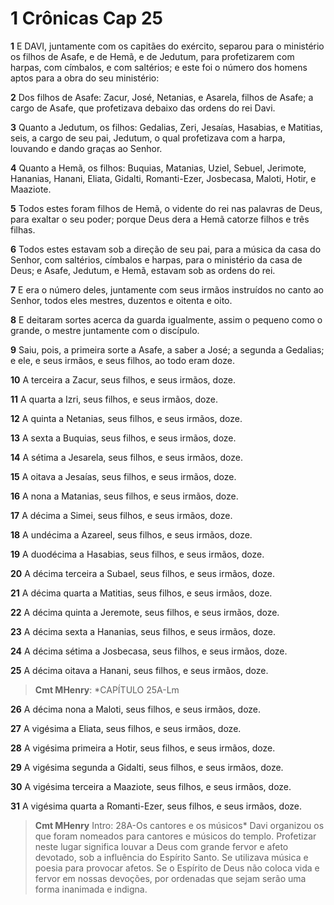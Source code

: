 # 1 Crônicas Cap 25

**1** 	E DAVI, juntamente com os capitães do exército, separou para o ministério os filhos de Asafe, e de Hemã, e de Jedutum, para profetizarem com harpas, com címbalos, e com saltérios; e este foi o número dos homens aptos para a obra do seu ministério:

**2** 	Dos filhos de Asafe: Zacur, José, Netanias, e Asarela, filhos de Asafe; a cargo de Asafe, que profetizava debaixo das ordens do rei Davi.

**3** 	Quanto a Jedutum, os filhos: Gedalias, Zeri, Jesaías, Hasabias, e Matitias, seis, a cargo de seu pai, Jedutum, o qual profetizava com a harpa, louvando e dando graças ao Senhor.

**4** 	Quanto a Hemã, os filhos: Buquias, Matanias, Uziel, Sebuel, Jerimote, Hananias, Hanani, Eliata, Gidalti, Romanti-Ezer, Josbecasa, Maloti, Hotir, e Maaziote.

**5** 	Todos estes foram filhos de Hemã, o vidente do rei nas palavras de Deus, para exaltar o seu poder; porque Deus dera a Hemã catorze filhos e três filhas.

**6** 	Todos estes estavam sob a direção de seu pai, para a música da casa do Senhor, com saltérios, címbalos e harpas, para o ministério da casa de Deus; e Asafe, Jedutum, e Hemã, estavam sob as ordens do rei.

**7** 	E era o número deles, juntamente com seus irmãos instruídos no canto ao Senhor, todos eles mestres, duzentos e oitenta e oito.

**8** 	E deitaram sortes acerca da guarda igualmente, assim o pequeno como o grande, o mestre juntamente com o discípulo.

**9** 	Saiu, pois, a primeira sorte a Asafe, a saber a José; a segunda a Gedalias; e ele, e seus irmãos, e seus filhos, ao todo eram doze.

**10** 	A terceira a Zacur, seus filhos, e seus irmãos, doze.

**11** 	A quarta a Izri, seus filhos, e seus irmãos, doze.

**12** 	A quinta a Netanias, seus filhos, e seus irmãos, doze.

**13** 	A sexta a Buquias, seus filhos, e seus irmãos, doze.

**14** 	A sétima a Jesarela, seus filhos, e seus irmãos, doze.

**15** 	A oitava a Jesaías, seus filhos, e seus irmãos, doze.

**16** 	A nona a Matanias, seus filhos, e seus irmãos, doze.

**17** 	A décima a Simei, seus filhos, e seus irmãos, doze.

**18** 	A undécima a Azareel, seus filhos, e seus irmãos, doze.

**19** 	A duodécima a Hasabias, seus filhos, e seus irmãos, doze.

**20** 	A décima terceira a Subael, seus filhos, e seus irmãos, doze.

**21** 	A décima quarta a Matitias, seus filhos, e seus irmãos, doze.

**22** 	A décima quinta a Jeremote, seus filhos, e seus irmãos, doze.

**23** 	A décima sexta a Hananias, seus filhos, e seus irmãos, doze.

**24** 	A décima sétima a Josbecasa, seus filhos, e seus irmãos, doze.

**25** 	A décima oitava a Hanani, seus filhos, e seus irmãos, doze.

> **Cmt MHenry**: *CAPÍTULO 25A-Lm

**26** 	A décima nona a Maloti, seus filhos, e seus irmãos, doze.

**27** 	A vigésima a Eliata, seus filhos, e seus irmãos, doze.

**28** 	A vigésima primeira a Hotir, seus filhos, e seus irmãos, doze.

**29** 	A vigésima segunda a Gidalti, seus filhos, e seus irmãos, doze.

**30** 	A vigésima terceira a Maaziote, seus filhos, e seus irmãos, doze.

**31** 	A vigésima quarta a Romanti-Ezer, seus filhos, e seus irmãos, doze.


> **Cmt MHenry** Intro: 28A-Os cantores e os músicos* Davi organizou os que foram nomeados para cantores e músicos do templo. Profetizar neste lugar significa louvar a Deus com grande fervor e afeto devotado, sob a influência do Espírito Santo. Se utilizava música e poesia para provocar afetos. Se o Espírito de Deus não coloca vida e fervor em nossas devoções, por ordenadas que sejam serão uma forma inanimada e indigna.